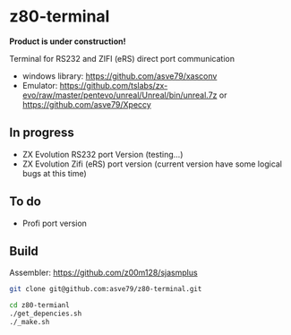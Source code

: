 # z80-terminal

**Product is under construction!**

Terminal for RS232 and ZIFI (eRS) direct port communication

* windows library: https://github.com/asve79/xasconv
* Emulator: https://github.com/tslabs/zx-evo/raw/master/pentevo/unreal/Unreal/bin/unreal.7z or https://github.com/asve79/Xpeccy

## In progress
* ZX Evolution RS232 port Version (testing...)
* ZX Evolution Zifi (eRS) port version (current version have some logical bugs at this time)

## To do
* Profi port version

## Build
Assembler:  https://github.com/z00m128/sjasmplus
```bash
git clone git@github.com:asve79/z80-terminal.git

cd z80-termianl
./get_depencies.sh
./_make.sh
```
